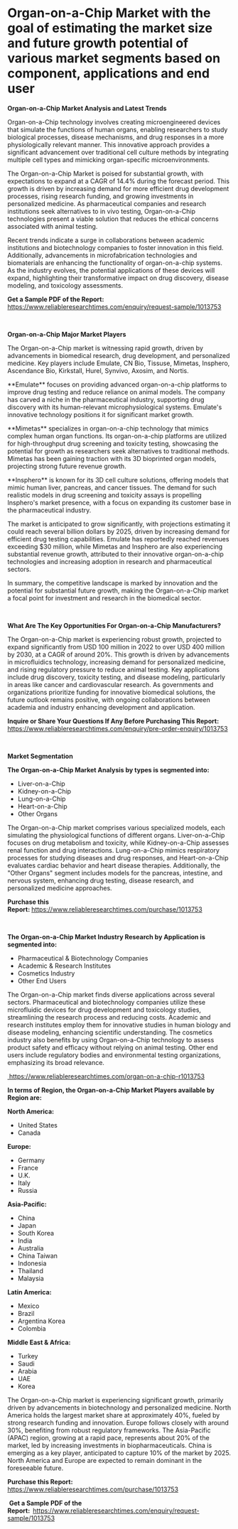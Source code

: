 <p><h1>Organ-on-a-Chip Market with the goal of estimating the market size and future growth potential of various market segments based on component, applications and end user</h1></p><p><strong>Organ-on-a-Chip Market Analysis and Latest Trends</strong></p>
<p><p>Organ-on-a-Chip technology involves creating microengineered devices that simulate the functions of human organs, enabling researchers to study biological processes, disease mechanisms, and drug responses in a more physiologically relevant manner. This innovative approach provides a significant advancement over traditional cell culture methods by integrating multiple cell types and mimicking organ-specific microenvironments.</p><p>The Organ-on-a-Chip Market is poised for substantial growth, with expectations to expand at a CAGR of 14.4% during the forecast period. This growth is driven by increasing demand for more efficient drug development processes, rising research funding, and growing investments in personalized medicine. As pharmaceutical companies and research institutions seek alternatives to in vivo testing, Organ-on-a-Chip technologies present a viable solution that reduces the ethical concerns associated with animal testing.</p><p>Recent trends indicate a surge in collaborations between academic institutions and biotechnology companies to foster innovation in this field. Additionally, advancements in microfabrication technologies and biomaterials are enhancing the functionality of organ-on-a-chip systems. As the industry evolves, the potential applications of these devices will expand, highlighting their transformative impact on drug discovery, disease modeling, and toxicology assessments.</p></p>
<p><strong>Get a Sample PDF of the Report:&nbsp;</strong> <a href="https://www.reliableresearchtimes.com/enquiry/request-sample/1013753?utm_campaign=2629&utm_medium=2&utm_source=Github&utm_content=ia&utm_term=19042025&utm_id=organ-on-a-chip">https://www.reliableresearchtimes.com/enquiry/request-sample/1013753</a></p>
<p>&nbsp;</p>
<p><strong>Organ-on-a-Chip Major Market Players</strong></p>
<p><p>The Organ-on-a-Chip market is witnessing rapid growth, driven by advancements in biomedical research, drug development, and personalized medicine. Key players include Emulate, CN Bio, Tissuse, Mimetas, Insphero, Ascendance Bio, Kirkstall, Hurel, Synvivo, Axosim, and Nortis.</p><p>**Emulate** focuses on providing advanced organ-on-a-chip platforms to improve drug testing and reduce reliance on animal models. The company has carved a niche in the pharmaceutical industry, supporting drug discovery with its human-relevant microphysiological systems. Emulate's innovative technology positions it for significant market growth.</p><p>**Mimetas** specializes in organ-on-a-chip technology that mimics complex human organ functions. Its organ-on-a-chip platforms are utilized for high-throughput drug screening and toxicity testing, showcasing the potential for growth as researchers seek alternatives to traditional methods. Mimetas has been gaining traction with its 3D bioprinted organ models, projecting strong future revenue growth.</p><p>**Insphero** is known for its 3D cell culture solutions, offering models that mimic human liver, pancreas, and cancer tissues. The demand for such realistic models in drug screening and toxicity assays is propelling Insphero's market presence, with a focus on expanding its customer base in the pharmaceutical industry.</p><p>The market is anticipated to grow significantly, with projections estimating it could reach several billion dollars by 2025, driven by increasing demand for efficient drug testing capabilities. Emulate has reportedly reached revenues exceeding $30 million, while Mimetas and Insphero are also experiencing substantial revenue growth, attributed to their innovative organ-on-a-chip technologies and increasing adoption in research and pharmaceutical sectors.</p><p>In summary, the competitive landscape is marked by innovation and the potential for substantial future growth, making the Organ-on-a-Chip market a focal point for investment and research in the biomedical sector.</p></p>
<p>&nbsp;</p>
<p><strong>What Are The Key Opportunities For Organ-on-a-Chip Manufacturers?</strong></p>
<p><p>The Organ-on-a-Chip market is experiencing robust growth, projected to expand significantly from USD 100 million in 2022 to over USD 400 million by 2030, at a CAGR of around 20%. This growth is driven by advancements in microfluidics technology, increasing demand for personalized medicine, and rising regulatory pressure to reduce animal testing. Key applications include drug discovery, toxicity testing, and disease modeling, particularly in areas like cancer and cardiovascular research. As governments and organizations prioritize funding for innovative biomedical solutions, the future outlook remains positive, with ongoing collaborations between academia and industry enhancing development and application.</p></p>
<p><strong>Inquire or Share Your Questions If Any Before Purchasing This Report:</strong> <a href="https://www.reliableresearchtimes.com/enquiry/pre-order-enquiry/1013753?utm_campaign=2629&utm_medium=2&utm_source=Github&utm_content=ia&utm_term=19042025&utm_id=organ-on-a-chip">https://www.reliableresearchtimes.com/enquiry/pre-order-enquiry/1013753</a></p>
<p>&nbsp;</p>
<p><strong>Market Segmentation</strong></p>
<p><strong>The Organ-on-a-Chip Market Analysis by types is segmented into:</strong></p>
<p><ul><li>Liver-on-a-Chip</li><li>Kidney-on-a-Chip</li><li>Lung-on-a-Chip</li><li>Heart-on-a-Chip</li><li>Other Organs</li></ul></p>
<p><p>The Organ-on-a-Chip market comprises various specialized models, each simulating the physiological functions of different organs. Liver-on-a-Chip focuses on drug metabolism and toxicity, while Kidney-on-a-Chip assesses renal function and drug interactions. Lung-on-a-Chip mimics respiratory processes for studying diseases and drug responses, and Heart-on-a-Chip evaluates cardiac behavior and heart disease therapies. Additionally, the "Other Organs" segment includes models for the pancreas, intestine, and nervous system, enhancing drug testing, disease research, and personalized medicine approaches.</p></p>
<p><strong>Purchase this Report:&nbsp;</strong><a href="https://www.reliableresearchtimes.com/purchase/1013753?utm_campaign=2629&utm_medium=2&utm_source=Github&utm_content=ia&utm_term=19042025&utm_id=organ-on-a-chip">https://www.reliableresearchtimes.com/purchase/1013753</a></p>
<p>&nbsp;</p>
<p><strong>The Organ-on-a-Chip Market Industry Research by Application is segmented into:</strong></p>
<p><ul><li>Pharmaceutical & Biotechnology Companies</li><li>Academic & Research Institutes</li><li>Cosmetics Industry</li><li>Other End Users</li></ul></p>
<p><p>The Organ-on-a-Chip market finds diverse applications across several sectors. Pharmaceutical and biotechnology companies utilize these microfluidic devices for drug development and toxicology studies, streamlining the research process and reducing costs. Academic and research institutes employ them for innovative studies in human biology and disease modeling, enhancing scientific understanding. The cosmetics industry also benefits by using Organ-on-a-Chip technology to assess product safety and efficacy without relying on animal testing. Other end users include regulatory bodies and environmental testing organizations, emphasizing its broad relevance.</p></p>
<p><a href="https://www.reliableresearchtimes.com/organ-on-a-chip-r1013753?utm_campaign=2629&utm_medium=2&utm_source=Github&utm_content=ia&utm_term=19042025&utm_id=organ-on-a-chip">&nbsp;https://www.reliableresearchtimes.com/organ-on-a-chip-r1013753</a></p>
<p><strong>In terms of Region, the Organ-on-a-Chip Market Players available by Region are:</strong></p>
<p>
    <p> <strong> North America: </strong>
        <ul>
            <li>United States</li>
            <li>Canada</li>
        </ul>
        </p> 
    <p> <strong> Europe: </strong>
        <ul>
            <li>Germany</li>
            <li>France</li>
            <li>U.K.</li>
            <li>Italy</li>
            <li>Russia</li>
        </ul>
        </p> 
    <p> <strong> Asia-Pacific: </strong>
        <ul>
            <li>China</li>
            <li>Japan</li>
            <li>South Korea</li>
            <li>India</li>
            <li>Australia</li>
            <li>China Taiwan</li>
            <li>Indonesia</li>
            <li>Thailand</li>
            <li>Malaysia</li>
        </ul>
        </p> 
    <p> <strong> Latin America: </strong>
        <ul>
            <li>Mexico</li>
            <li>Brazil</li>
            <li>Argentina Korea</li>
            <li>Colombia</li>
        </ul>
        </p> 
    <p> <strong> Middle East & Africa: </strong>
        <ul>
            <li>Turkey</li>
            <li>Saudi</li>
            <li>Arabia</li>
            <li>UAE</li>
            <li>Korea</li>
        </ul>
    </p>
    </p>
<p><p>The Organ-on-a-Chip market is experiencing significant growth, primarily driven by advancements in biotechnology and personalized medicine. North America holds the largest market share at approximately 40%, fueled by strong research funding and innovation. Europe follows closely with around 30%, benefiting from robust regulatory frameworks. The Asia-Pacific (APAC) region, growing at a rapid pace, represents about 20% of the market, led by increasing investments in biopharmaceuticals. China is emerging as a key player, anticipated to capture 10% of the market by 2025. North America and Europe are expected to remain dominant in the foreseeable future.</p></p>
<p><strong>Purchase this Report: </strong><a href="https://www.reliableresearchtimes.com/purchase/1013753?utm_campaign=2629&utm_medium=2&utm_source=Github&utm_content=ia&utm_term=19042025&utm_id=organ-on-a-chip">https://www.reliableresearchtimes.com/purchase/1013753</a></p>
<p>&nbsp;<strong>Get a Sample PDF of the Report:&nbsp;&nbsp;</strong><a href="https://www.reliableresearchtimes.com/enquiry/request-sample/1013753?utm_campaign=2629&utm_medium=2&utm_source=Github&utm_content=ia&utm_term=19042025&utm_id=organ-on-a-chip">https://www.reliableresearchtimes.com/enquiry/request-sample/1013753</a></p>
<p><strong></strong></p>
<p><p></p><p></p><p></p></p>